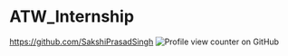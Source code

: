 # ATW_Internship
https://github.com/SakshiPrasadSingh
![Profile view counter on GitHub](https://komarev.com/ghpvc/?username=SakshiPrasadSingh)
